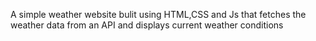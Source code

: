 A simple weather website bulit using HTML,CSS and Js that fetches the weather data from an API and displays current weather conditions
